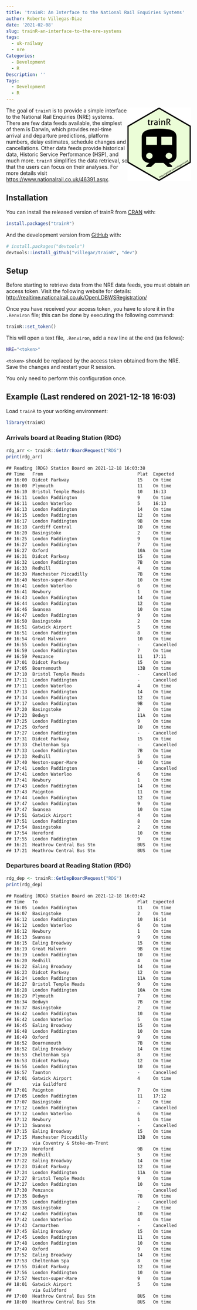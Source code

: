 ```yaml
---
title: 'trainR: An Interface to the National Rail Enquiries Systems'
author: Roberto Villegas-Diaz
date: '2021-02-08'
slug: trainR-an-interface-to-the-nre-systems
tags:
  - uk-railway
  - nre
Categories:
  - Development
  - R
Description: ''
Tags:
  - Development
  - R
---
```


<img src="https://raw.githubusercontent.com/villegar/trainR/main/inst/images/logo.png" alt="logo" align="right" height=200px/>

The goal of `trainR` is to provide a simple interface to the 
National Rail Enquiries (NRE) systems. There are few data feeds 
available, the simplest of them is Darwin, which provides real-time 
arrival and departure predictions, platform numbers, delay estimates, 
schedule changes and cancellations. Other data feeds provide historical 
data, Historic Service Performance (HSP), and much more. `trainR` 
simplifies the data retrieval, so that the users can focus on their 
analyses. For more details visit 
https://www.nationalrail.co.uk/46391.aspx.

## Installation

You can install the released version of trainR from [CRAN](https://CRAN.R-project.org) with:

``` r
install.packages("trainR")
```

And the development version from [GitHub](https://github.com/) with:

``` r
# install.packages("devtools")
devtools::install_github("villegar/trainR", "dev")
```

## Setup
Before starting to retrieve data from the NRE data feeds, you must obtain an access token. 
Visit the following website for details: http://realtime.nationalrail.co.uk/OpenLDBWSRegistration/

Once you have received your access token, you have to store it in the `.Renviron` file; this can be 
done by executing the following command:


```r
trainR::set_token()
```

This will open a text file, `.Renviron`, add a new line at the end (as follows):

```bash
NRE="<token>"
```

`<token>` should be replaced by the access token obtained from the NRE. Save the changes and restart 
your R session.

You only need to perform this configuration once.

## Example (Last rendered on 2021-12-18 16:03)

Load `trainR` to your working environment:

```r
library(trainR)
```

### Arrivals board at Reading Station (RDG)


```r
rdg_arr <- trainR::GetArrBoardRequest("RDG")
print(rdg_arr)
```

```
## Reading (RDG) Station Board on 2021-12-18 16:03:38
## Time   From                                    Plat  Expected
## 16:00  Didcot Parkway                          15    On time
## 16:00  Plymouth                                11    On time
## 16:10  Bristol Temple Meads                    10    16:13
## 16:11  London Paddington                       9     On time
## 16:11  London Waterloo                         5     16:13
## 16:13  London Paddington                       14    On time
## 16:15  London Paddington                       12    On time
## 16:17  London Paddington                       9B    On time
## 16:18  Cardiff Central                         10    On time
## 16:20  Basingstoke                             2     On time
## 16:25  London Paddington                       9     On time
## 16:27  London Paddington                       7     On time
## 16:27  Oxford                                  10A   On time
## 16:31  Didcot Parkway                          15    On time
## 16:32  London Paddington                       7B    On time
## 16:33  Redhill                                 4     On time
## 16:39  Manchester Piccadilly                   7B    On time
## 16:40  Weston-super-Mare                       10    On time
## 16:41  London Waterloo                         6     On time
## 16:41  Newbury                                 1     On time
## 16:43  London Paddington                       14    On time
## 16:44  London Paddington                       12    On time
## 16:46  Swansea                                 10    On time
## 16:47  London Paddington                       9     On time
## 16:50  Basingstoke                             2     On time
## 16:51  Gatwick Airport                         5     On time
## 16:51  London Paddington                       8     On time
## 16:54  Great Malvern                           10    On time
## 16:55  London Paddington                       -     Cancelled
## 16:59  London Paddington                       7     On time
## 16:59  Penzance                                11    17:11
## 17:01  Didcot Parkway                          15    On time
## 17:05  Bournemouth                             13B   On time
## 17:10  Bristol Temple Meads                    -     Cancelled
## 17:11  London Paddington                       -     Cancelled
## 17:11  London Waterloo                         4     On time
## 17:13  London Paddington                       14    On time
## 17:14  London Paddington                       12    On time
## 17:17  London Paddington                       9B    On time
## 17:20  Basingstoke                             2     On time
## 17:23  Bedwyn                                  11A   On time
## 17:25  London Paddington                       9     On time
## 17:25  Oxford                                  10    On time
## 17:27  London Paddington                       -     Cancelled
## 17:31  Didcot Parkway                          15    On time
## 17:33  Cheltenham Spa                          -     Cancelled
## 17:33  London Paddington                       7B    On time
## 17:33  Redhill                                 5     On time
## 17:40  Weston-super-Mare                       10    On time
## 17:41  London Paddington                       -     Cancelled
## 17:41  London Waterloo                         6     On time
## 17:41  Newbury                                 1     On time
## 17:43  London Paddington                       14    On time
## 17:43  Paignton                                11    On time
## 17:44  London Paddington                       12    On time
## 17:47  London Paddington                       9     On time
## 17:47  Swansea                                 10    On time
## 17:51  Gatwick Airport                         4     On time
## 17:51  London Paddington                       8     On time
## 17:54  Basingstoke                             2     On time
## 17:54  Hereford                                10    On time
## 17:55  London Paddington                       9     On time
## 16:21  Heathrow Central Bus Stn                BUS   On time
## 17:21  Heathrow Central Bus Stn                BUS   On time
```

### Departures board at Reading Station (RDG)


```r
rdg_dep <- trainR::GetDepBoardRequest("RDG")
print(rdg_dep)
```

```
## Reading (RDG) Station Board on 2021-12-18 16:03:42
## Time   To                                      Plat  Expected
## 16:05  London Paddington                       11    On time
## 16:07  Basingstoke                             2     On time
## 16:12  London Paddington                       10    16:14
## 16:12  London Waterloo                         6     On time
## 16:12  Newbury                                 1     On time
## 16:13  Swansea                                 9     On time
## 16:15  Ealing Broadway                         15    On time
## 16:19  Great Malvern                           9B    On time
## 16:19  London Paddington                       10    On time
## 16:20  Redhill                                 4     On time
## 16:22  Ealing Broadway                         14    On time
## 16:23  Didcot Parkway                          12    On time
## 16:24  London Paddington                       11A   On time
## 16:27  Bristol Temple Meads                    9     On time
## 16:28  London Paddington                       10A   On time
## 16:29  Plymouth                                7     On time
## 16:34  Bedwyn                                  7B    On time
## 16:37  Basingstoke                             2     On time
## 16:42  London Paddington                       10    On time
## 16:42  London Waterloo                         5     On time
## 16:45  Ealing Broadway                         15    On time
## 16:48  London Paddington                       10    On time
## 16:49  Oxford                                  9     On time
## 16:52  Bournemouth                             7B    On time
## 16:52  Ealing Broadway                         14    On time
## 16:53  Cheltenham Spa                          8     On time
## 16:53  Didcot Parkway                          12    On time
## 16:56  London Paddington                       10    On time
## 16:57  Taunton                                 -     Cancelled
## 17:01  Gatwick Airport                         4     On time
##        via Guildford                           
## 17:01  Paignton                                7     On time
## 17:05  London Paddington                       11    17:12
## 17:07  Basingstoke                             2     On time
## 17:12  London Paddington                       -     Cancelled
## 17:12  London Waterloo                         6     On time
## 17:12  Newbury                                 1     On time
## 17:13  Swansea                                 -     Cancelled
## 17:15  Ealing Broadway                         15    On time
## 17:15  Manchester Piccadilly                   13B   On time
##        via Coventry & Stoke-on-Trent           
## 17:19  Hereford                                9B    On time
## 17:20  Redhill                                 5     On time
## 17:22  Ealing Broadway                         14    On time
## 17:23  Didcot Parkway                          12    On time
## 17:24  London Paddington                       11A   On time
## 17:27  Bristol Temple Meads                    9     On time
## 17:27  London Paddington                       10    On time
## 17:30  Penzance                                -     Cancelled
## 17:35  Bedwyn                                  7B    On time
## 17:35  London Paddington                       -     Cancelled
## 17:38  Basingstoke                             2     On time
## 17:42  London Paddington                       10    On time
## 17:42  London Waterloo                         4     On time
## 17:43  Carmarthen                              -     Cancelled
## 17:45  Ealing Broadway                         15    On time
## 17:45  London Paddington                       11    On time
## 17:48  London Paddington                       10    On time
## 17:49  Oxford                                  9     On time
## 17:52  Ealing Broadway                         14    On time
## 17:53  Cheltenham Spa                          8     On time
## 17:55  Didcot Parkway                          12    On time
## 17:56  London Paddington                       10    On time
## 17:57  Weston-super-Mare                       9     On time
## 18:01  Gatwick Airport                         5     On time
##        via Guildford                           
## 17:00  Heathrow Central Bus Stn                BUS   On time
## 18:00  Heathrow Central Bus Stn                BUS   On time
```
